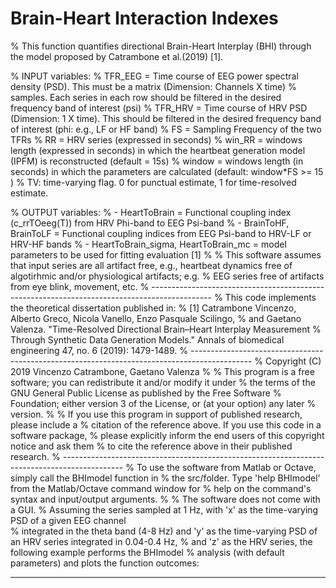 # Brain-Heart Interaction Indexes
% This function quantifies directional Brain-Heart Interplay (BHI) through the model proposed by Catrambone et al.(2019) [1].

% INPUT variables:
% TFR_EEG = Time course of EEG power spectral density (PSD). This must be a matrix (Dimension: Channels X time)
%           samples. Each series in each row should be filtered in the desired frequency band of interest (psi)
% TFR_HRV = Time course of HRV PSD (Dimension: 1 X time). This should be filtered in the desired frequency band of interest (phi: e.g., LF or HF band)
% FS      = Sampling Frequency of the two TFRs
% RR      = HRV series (expressed in seconds)
% win_RR  = windows length (expressed in seconds) in which the heartbeat generation model (IPFM) is reconstructed (default = 15s)
% window  = windows length (in seconds) in which the parameters are calculated (default: window*FS >= 15 )
% TV: time-varying flag. 0 for punctual estimate, 1 for time-resolved estimate.

% OUTPUT variables:
% - HeartToBrain = Functional coupling index (c_rrTOeeg(T)) from HRV Phi-band to EEG Psi-band
% - BrainToHF, BrainToLF  = Functional coupling indices from  EEG Psi-band to  HRV-LF or  HRV-HF bands
% - HeartToBrain_sigma, HeartToBrain_mc = model parameters to be used for fitting evaluation [1]
% 
% This software assumes that input series are all artifact free, e.g., heartbeat dynamics free of algotirhmic and/or physiological artifacts; e.g.
% EEG series free of artifacts from eye blink, movement, etc.
% ---------------------------------------------------------------------------------------------
%  This code implements the theoretical dissertation published in:
%  [1] Catrambone Vincenzo, Alberto Greco, Nicola Vanello, Enzo Pasquale Scilingo,
%  and Gaetano Valenza. "Time-Resolved Directional Brain–Heart Interplay Measurement 
%  Through Synthetic Data Generation Models." Annals of biomedical engineering 47, no. 6 (2019): 1479-1489.
% ---------------------------------------------------------------------------------------------
% Copyright (C) 2019 Vincenzo Catrambone, Gaetano Valenza
% 
% This program is a free software; you can redistribute it and/or modify it under
% the terms of the GNU General Public License as published by the Free Software
% Foundation; either version 3 of the License, or (at your option) any later
% version.
% 
% If you use this program in support of published research, please include a
% citation of the reference above. If you use this code in a software package,
% please explicitly inform the end users of this copyright notice and ask them
% to cite the reference above in their published research.
% ---------------------------------------------------------------------------------------------
% To use the software from Matlab or Octave, simply call the BHImodel function in
% the src/folder. Type 'help BHImodel' from the Matlab/Octave command window for
% help on the command's syntax and input/output arguments.
% 
% The software does not come with a GUI. 
% Assuming the series sampled at 1 Hz, with 'x' as the time-varying PSD of a given EEG channel  
% integrated in the theta band (4-8 Hz) and 'y' as the time-varying PSD of an HRV series integrated in 0.04-0.4 Hz,
% and 'z' as the HRV series, the following example performs the BHImodel 
% analysis (with default parameters) and plots the function outcomes:

---------------------------------------------------------------------------------------------
